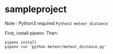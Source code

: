 # sampleproject

Note : Python3 required
`Python3 meteor_distance`

First, install pipenv. Then:

```
pipenv install
pipenv run 'python meteor/meteor_distance.py'

```
